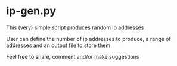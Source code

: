 # ip-gen.py

This (very) simple script produces random ip addresses

User can define the number of ip addresses to produce, a range of addresses and an output file to store them

Feel free to share, comment and/or make suggestions
